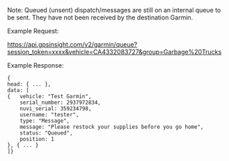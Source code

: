 Note: Queued (unsent) dispatch/messages are still on an internal queue to be sent. They have not been received by the destination Garmin.

Example Request:

https://api.gpsinsight.com/v2/garmin/queue?session_token=xxxx&vehicle=CA4332083727&group=Garbage%20Trucks

Example Response:

    {
    head: { ... },
    data: [
    {   vehicle: "Test Garmin",
        serial_number: 2937972834,
        nuvi_serial: 359234798,
        username: "tester",
        type: "Message",
        message: "Please restock your supplies before you go home",
        status: "Queued",
        position: 1
    }, { ... }
    ]}

